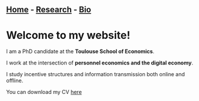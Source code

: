 ## [Home](./index.html)  -  [Research](./research.html) - [Bio](./bio.html)

# Welcome to my website!

I am a PhD candidate at the **Toulouse School of Economics**.

I work at the intersection of **personnel economics and the digital economy**.

I study incentive structures and information transmission both online and offline.

You can download my CV [here](./cv.pdf)
